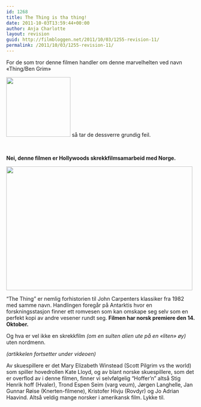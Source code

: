 ```yaml
---
id: 1268
title: The Thing is tha thing!
date: 2011-10-03T13:59:44+00:00
author: Anja Charlotte
layout: revision
guid: http://filmbloggen.net/2011/10/03/1255-revision-11/
permalink: /2011/10/03/1255-revision-11/
---
```

For de som tror denne filmen handler om denne marvelhelten ved navn &laquo;Thing/Ben Grim&raquo;

<a href="http://filmbloggen.net/2011/10/03/fra-skuffen-charlie-st-cloud/the-thing/" rel="attachment wp-att-1254"><img class="alignnone size-medium wp-image-1254" src="http://filmbloggen.net/wp-content/uploads//2011/10/the-thing-300x280.gif" alt="" width="171" height="159" /></a> så tar de dessverre grundig feil.

&nbsp;

**Nei, denne filmen er Hollywoods skrekkfilmsamarbeid med Norge.**

<a href="http://filmbloggen.net/2011/10/03/fra-skuffen-charlie-st-cloud/ovbttgr2/" rel="attachment wp-att-1253"><img class="alignnone size-large wp-image-1253" src="http://filmbloggen.net/wp-content/uploads//2011/10/ovbttgr2-620x413.jpg" alt="" width="496" height="330" /></a>

“The Thing” er nemlig forhistorien til John Carpenters klassiker fra 1982 med samme navn. Handlingen foregår på Antarktis hvor en forskningsstasjon finner ett romvesen som kan omskape seg selv som en perfekt kopi av andre vesener rundt seg. **Filmen har norsk premiere den 14. Oktober.**

Og hva er vel ikke en skrekkfilm _(om en sulten alien ute på en &laquo;liten&raquo; øy)_ uten nordmenn.

_(artikkelen fortsetter under videoen)_

<span class='embed-youtube' style='text-align:center; display: block;'></span>

Av skuespillere er det Mary Elizabeth Winstead (Scott Pilgrim vs the world) som spiller hovedrollen Kate Lloyd, og av blant norske skuespillere, som det er overflod av i denne filmen, finner vi selvfølgelig “Hoffer’n” altså Stig Henrik hoff (Hvaler), Trond Espen Seim (varg veum), Jørgen Langhelle, Jan Gunnar Røise (Knerten-filmene), Kristofer Hivju (Rovdyr) og Jo Adrian Haavind. Altså veldig mange norsker i amerikansk film. Lykke til.